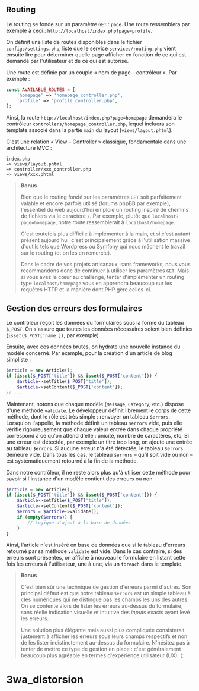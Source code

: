 ## Routing

Le routing se fonde sur un paramètre `GET` : `page`. Une route ressemblera
par exemple à ceci : `http://localhost/index.php?page=profile`.

On définit une liste de routes disponibles dans le fichier
`configs/settings.php`, liste que le service `services/routing.php` vient
ensuite lire pour déterminer quelle page afficher en fonction de ce qui est
demandé par l'utilisateur et de ce qui est autorisé.

Une route est définie par un couple « nom de page – contrôleur ».
Par exemple :

```php
const AVAILABLE_ROUTES = [
    'homepage' => 'homepage_controller.php',
    'profile' => 'profile_controller.php',
];
```

Ainsi, la route `http://localhost/index.php?page=homepage` demandera le
contrôleur `controllers/homepage_controller.php`, lequel incluera son template
associé dans la partie `main` du layout (`views/layout.phtml`).

C'est une relation « View – Controller » classique, fondamentale dans une
architecture MVC :

```text
index.php
=> views/layout.phtml
=> controller/xxx_controller.php
=> views/xxx.phtml
```

> **Bonus**
> 
> Bien que le routing fondé sur les paramètres `GET` soit parfaitement valable
> et encore parfois utilisé (forums phpBB par exemple), l'essentiel du web
> aujourd'hui emploie un routing inspiré de chemins de fichiers via le
> caractère `/`. Par exemple, plutôt que `localhost?page=homepage`,
> notre route ressemblerait à `localhost/homepage`.
> 
> C'est toutefois plus difficile à implémenter à la main, et si c'est autant
> présent aujourd'hui, c'est principalement grâce à l'utilisation massive
> d'outils tels que Wordpress ou Symfony qui nous mâchent le travail sur le
> routing (et on les en remercie).
> 
> Dans le cadre de vos projets artisanaux, sans frameworks, nous vous
> recommandons donc de continuer à utiliser les paramètres `GET`. Mais si vous
> avez le cœur au challenge, tenter d'implémenter un routing type
> `localhost/homepage` vous en apprendra beaucoup sur les requêtes HTTP et la
> manière dont PHP gère celles-ci.


## Gestion des erreurs des formulaires

Le contrôleur reçoit les données du formulaires sous la forme du tableau
`$_POST`. On s'assure que toutes les données nécessaires soient bien définies
(`isset($_POST['name'])`, par exemple).

Ensuite, avec ces données brutes, on hydrate une nouvelle instance du modèle
concerné. Par exemple, pour la création d'un article de blog simpliste :

```php
$article = new Article();
if (isset($_POST['title']) && isset($_POST['content'])) {
    $article->setTitle($_POST['title']);
    $article->setContent($_POST['content']);
// ...
```

Maintenant, notons que chaque modèle (`Message`, `Category`, etc.) dispose
d'une méthode `validate`. Le développeur définit librement le corps de cette
méthode, dont le rôle est très simple : renvoyer un tableau `$errors`.
Lorsqu'on l'appelle, la méthode définit un tableau `$errors` vide, puis elle
vérifie rigoureusement que chaque valeur entrée dans chaque propriété
correspond à ce qu'on attend d'elle : unicité, nombre de caractères, etc.
Si une erreur est détectée, par exemple un titre trop long, on ajoute une
entrée au tableau `$errors`. Si aucune erreur n'a été détectée, le tableau
`$errors` demeure vide. Dans tous les cas, le tableau `$errors` – qu'il soit
vide ou non – est systématiquement retourné à la fin de la méthode.

Dans notre contrôleur, il ne reste alors plus qu'à utiliser cette méthode
pour savoir si l'instance d'un modèle contient des erreurs ou non.

```php
$article = new Article();
if (isset($_POST['title']) && isset($_POST['content'])) {
    $article->setTitle($_POST['title']);
    $article->setContent($_POST['content']);
    $errors = $article->validate();
    if (empty($errors)) {
        // Logique d'ajout à la base de données
    }
}
```

Ainsi, l'article n'est inséré en base de données que si le tableau d'erreurs
retourné par sa méthode `validate` est vide. Dans le cas contraire, si des
erreurs sont présentes, on affiche à nouveau le formulaire en listant cette
fois les erreurs à l'utilisateur, une à une, via un `foreach` dans le
template.

> **Bonus**
> 
> C'est bien sûr une technique de gestion d'erreurs parmi d'autres. Son
> principal défaut est que notre tableau `$errors` est un simple tableau à
> clés numériques qui ne distingue pas les champs les uns des autres. On se
> contente alors de lister les erreurs au-dessus du formulaire, sans réelle
> indication visuelle et intuitive des *inputs* exacts ayant levé les erreurs.
> 
> Une solution plus élégante mais aussi plus compliquée consisterait justement
> à afficher les erreurs sous leurs champs respectifs et non de les lister
> indistinctement au-dessus du formulaire. N'hésitez pas à tenter de mettre
> ce type de gestion en place : c'est généralement beaucoup plus agréable en
> termes d'expérience utilisateur (UX). (:
# 3wa_distorsion
